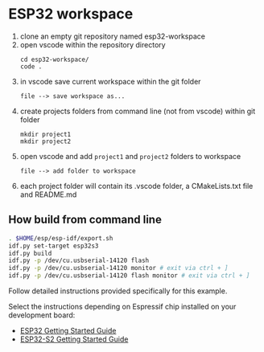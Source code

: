 # ESP32 workspace

1. clone an empty git repository named esp32-workspace
2. open vscode within the repository directory 
	```
	cd esp32-workspace/
	code .
	```
3. in vscode save current workspace within the git folder
   ```
   file --> save workspace as...
   ```
4. create projects folders from command line (not from vscode) within git folder
	```
   mkdir project1
   mkdir project2
   ```
5. open vscode and add `project1` and `project2` folders to workspace
   ```
   file --> add folder to workspace
   ```
6.  each project folder will contain its .vscode folder, a CMakeLists.txt file and README.md
	


## How build from command line
```bash
. $HOME/esp/esp-idf/export.sh
idf.py set-target esp32s3
idf.py build
idf.py -p /dev/cu.usbserial-14120 flash
idf.py -p /dev/cu.usbserial-14120 monitor # exit via ctrl + ]
idf.py -p /dev/cu.usbserial-14120 flash monitor # exit via ctrl + ]
```

Follow detailed instructions provided specifically for this example.

Select the instructions depending on Espressif chip installed on your development board:

- [ESP32 Getting Started Guide](https://docs.espressif.com/projects/esp-idf/en/stable/get-started/index.html)
- [ESP32-S2 Getting Started Guide](https://docs.espressif.com/projects/esp-idf/en/latest/esp32s2/get-started/index.html)

